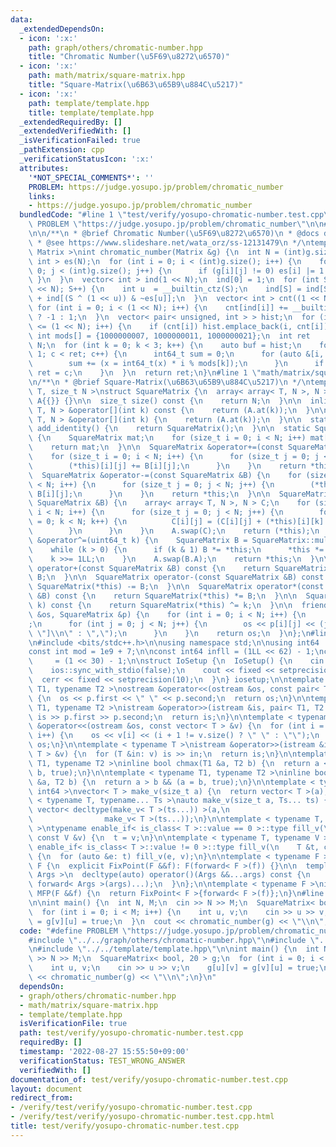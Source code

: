 ```yaml
---
data:
  _extendedDependsOn:
  - icon: ':x:'
    path: graph/others/chromatic-number.hpp
    title: "Chromatic Number(\u5F69\u8272\u6570)"
  - icon: ':x:'
    path: math/matrix/square-matrix.hpp
    title: "Square-Matrix(\u6B63\u65B9\u884C\u5217)"
  - icon: ':x:'
    path: template/template.hpp
    title: template/template.hpp
  _extendedRequiredBy: []
  _extendedVerifiedWith: []
  _isVerificationFailed: true
  _pathExtension: cpp
  _verificationStatusIcon: ':x:'
  attributes:
    '*NOT_SPECIAL_COMMENTS*': ''
    PROBLEM: https://judge.yosupo.jp/problem/chromatic_number
    links:
    - https://judge.yosupo.jp/problem/chromatic_number
  bundledCode: "#line 1 \"test/verify/yosupo-chromatic-number.test.cpp\"\n#define\
    \ PROBLEM \"https://judge.yosupo.jp/problem/chromatic_number\"\n\n#line 2 \"graph/others/chromatic-number.hpp\"\
    \n\n/**\n * @brief Chromatic Number(\u5F69\u8272\u6570)\n * @docs docs/chromatic-number.md\n\
    \ * @see https://www.slideshare.net/wata_orz/ss-12131479\n */\ntemplate < typename\
    \ Matrix >\nint chromatic_number(Matrix &g) {\n  int N = (int)g.size();\n  vector<\
    \ int > es(N);\n  for (int i = 0; i < (int)g.size(); i++) {\n    for (int j =\
    \ 0; j < (int)g.size(); j++) {\n      if (g[i][j] != 0) es[i] |= 1 << j;\n   \
    \ }\n  }\n  vector< int > ind(1 << N);\n  ind[0] = 1;\n  for (int S = 1; S < (1\
    \ << N); S++) {\n    int u  = __builtin_ctz(S);\n    ind[S] = ind[S ^ (1 << u)]\
    \ + ind[(S ^ (1 << u)) & ~es[u]];\n  }\n  vector< int > cnt((1 << N) + 1);\n \
    \ for (int i = 0; i < (1 << N); i++) {\n    cnt[ind[i]] += __builtin_parity(i)\
    \ ? -1 : 1;\n  }\n  vector< pair< unsigned, int > > hist;\n  for (int i = 1; i\
    \ <= (1 << N); i++) {\n    if (cnt[i]) hist.emplace_back(i, cnt[i]);\n  }\n  constexpr\
    \ int mods[] = {1000000007, 1000000011, 1000000021};\n  int ret              =\
    \ N;\n  for (int k = 0; k < 3; k++) {\n    auto buf = hist;\n    for (int c =\
    \ 1; c < ret; c++) {\n      int64_t sum = 0;\n      for (auto &[i, x]: buf) {\n\
    \        sum += (x = int64_t(x) * i % mods[k]);\n      }\n      if (sum % mods[k])\
    \ ret = c;\n    }\n  }\n  return ret;\n}\n#line 1 \"math/matrix/square-matrix.hpp\"\
    \n/**\n * @brief Square-Matrix(\u6B63\u65B9\u884C\u5217)\n */\ntemplate < class\
    \ T, size_t N >\nstruct SquareMatrix {\n  array< array< T, N >, N > A;\n\n  SquareMatrix():\
    \ A{{}} {}\n\n  size_t size() const {\n    return N;\n  }\n\n  inline const array<\
    \ T, N > &operator[](int k) const {\n    return (A.at(k));\n  }\n\n  inline array<\
    \ T, N > &operator[](int k) {\n    return (A.at(k));\n  }\n\n  static SquareMatrix\
    \ add_identity() {\n    return SquareMatrix();\n  }\n\n  static SquareMatrix mul_identity()\
    \ {\n    SquareMatrix mat;\n    for (size_t i = 0; i < N; i++) mat[i][i] = 1;\n\
    \    return mat;\n  }\n\n  SquareMatrix &operator+=(const SquareMatrix &B) {\n\
    \    for (size_t i = 0; i < N; i++) {\n      for (size_t j = 0; j < N; j++) {\n\
    \        (*this)[i][j] += B[i][j];\n      }\n    }\n    return *this;\n  }\n\n\
    \  SquareMatrix &operator-=(const SquareMatrix &B) {\n    for (size_t i = 0; i\
    \ < N; i++) {\n      for (size_t j = 0; j < N; j++) {\n        (*this)[i][j] -=\
    \ B[i][j];\n      }\n    }\n    return *this;\n  }\n\n  SquareMatrix &operator*=(const\
    \ SquareMatrix &B) {\n    array< array< T, N >, N > C;\n    for (size_t i = 0;\
    \ i < N; i++) {\n      for (size_t j = 0; j < N; j++) {\n        for (size_t k\
    \ = 0; k < N; k++) {\n          C[i][j] = (C[i][j] + (*this)[i][k] * B[k][j]);\n\
    \        }\n      }\n    }\n    A.swap(C);\n    return (*this);\n  }\n\n  SquareMatrix\
    \ &operator^=(uint64_t k) {\n    SquareMatrix B = SquareMatrix::mul_identity();\n\
    \    while (k > 0) {\n      if (k & 1) B *= *this;\n      *this *= *this;\n  \
    \    k >>= 1LL;\n    }\n    A.swap(B.A);\n    return *this;\n  }\n\n  SquareMatrix\
    \ operator+(const SquareMatrix &B) const {\n    return SquareMatrix(*this) +=\
    \ B;\n  }\n\n  SquareMatrix operator-(const SquareMatrix &B) const {\n    return\
    \ SquareMatrix(*this) -= B;\n  }\n\n  SquareMatrix operator*(const SquareMatrix\
    \ &B) const {\n    return SquareMatrix(*this) *= B;\n  }\n\n  SquareMatrix operator^(uint64_t\
    \ k) const {\n    return SquareMatrix(*this) ^= k;\n  }\n\n  friend ostream &operator<<(ostream\
    \ &os, SquareMatrix &p) {\n    for (int i = 0; i < N; i++) {\n      os << \"[\"\
    ;\n      for (int j = 0; j < N; j++) {\n        os << p[i][j] << (j + 1 == N ?\
    \ \"]\\n\" : \",\");\n      }\n    }\n    return os;\n  }\n};\n#line 1 \"template/template.hpp\"\
    \n#include <bits/stdc++.h>\n\nusing namespace std;\n\nusing int64   = long long;\n\
    const int mod = 1e9 + 7;\n\nconst int64 infll = (1LL << 62) - 1;\nconst int inf\
    \     = (1 << 30) - 1;\n\nstruct IoSetup {\n  IoSetup() {\n    cin.tie(nullptr);\n\
    \    ios::sync_with_stdio(false);\n    cout << fixed << setprecision(10);\n  \
    \  cerr << fixed << setprecision(10);\n  }\n} iosetup;\n\ntemplate < typename\
    \ T1, typename T2 >\nostream &operator<<(ostream &os, const pair< T1, T2 > &p)\
    \ {\n  os << p.first << \" \" << p.second;\n  return os;\n}\n\ntemplate < typename\
    \ T1, typename T2 >\nistream &operator>>(istream &is, pair< T1, T2 > &p) {\n \
    \ is >> p.first >> p.second;\n  return is;\n}\n\ntemplate < typename T >\nostream\
    \ &operator<<(ostream &os, const vector< T > &v) {\n  for (int i = 0; i < (int)v.size();\
    \ i++) {\n    os << v[i] << (i + 1 != v.size() ? \" \" : \"\");\n  }\n  return\
    \ os;\n}\n\ntemplate < typename T >\nistream &operator>>(istream &is, vector<\
    \ T > &v) {\n  for (T &in: v) is >> in;\n  return is;\n}\n\ntemplate < typename\
    \ T1, typename T2 >\ninline bool chmax(T1 &a, T2 b) {\n  return a < b && (a =\
    \ b, true);\n}\n\ntemplate < typename T1, typename T2 >\ninline bool chmin(T1\
    \ &a, T2 b) {\n  return a > b && (a = b, true);\n}\n\ntemplate < typename T =\
    \ int64 >\nvector< T > make_v(size_t a) {\n  return vector< T >(a);\n}\n\ntemplate\
    \ < typename T, typename... Ts >\nauto make_v(size_t a, Ts... ts) {\n  return\
    \ vector< decltype(make_v< T >(ts...)) >(a,\n                                \
    \                make_v< T >(ts...));\n}\n\ntemplate < typename T, typename V\
    \ >\ntypename enable_if< is_class< T >::value == 0 >::type fill_v(\n    T &t,\
    \ const V &v) {\n  t = v;\n}\n\ntemplate < typename T, typename V >\ntypename\
    \ enable_if< is_class< T >::value != 0 >::type fill_v(\n    T &t, const V &v)\
    \ {\n  for (auto &e: t) fill_v(e, v);\n}\n\ntemplate < typename F >\nstruct FixPoint:\
    \ F {\n  explicit FixPoint(F &&f): F(forward< F >(f)) {}\n\n  template < typename...\
    \ Args >\n  decltype(auto) operator()(Args &&...args) const {\n    return F::operator()(*this,\
    \ forward< Args >(args)...);\n  }\n};\n\ntemplate < typename F >\ninline decltype(auto)\
    \ MFP(F &&f) {\n  return FixPoint< F >{forward< F >(f)};\n}\n#line 6 \"test/verify/yosupo-chromatic-number.test.cpp\"\
    \n\nint main() {\n  int N, M;\n  cin >> N >> M;\n  SquareMatrix< bool, 20 > g;\n\
    \  for (int i = 0; i < M; i++) {\n    int u, v;\n    cin >> u >> v;\n    g[u][v]\
    \ = g[v][u] = true;\n  }\n  cout << chromatic_number(g) << \"\\n\";\n}\n"
  code: "#define PROBLEM \"https://judge.yosupo.jp/problem/chromatic_number\"\n\n\
    #include \"../../graph/others/chromatic-number.hpp\"\n#include \"../../math/matrix/square-matrix.hpp\"\
    \n#include \"../../template/template.hpp\"\n\nint main() {\n  int N, M;\n  cin\
    \ >> N >> M;\n  SquareMatrix< bool, 20 > g;\n  for (int i = 0; i < M; i++) {\n\
    \    int u, v;\n    cin >> u >> v;\n    g[u][v] = g[v][u] = true;\n  }\n  cout\
    \ << chromatic_number(g) << \"\\n\";\n}\n"
  dependsOn:
  - graph/others/chromatic-number.hpp
  - math/matrix/square-matrix.hpp
  - template/template.hpp
  isVerificationFile: true
  path: test/verify/yosupo-chromatic-number.test.cpp
  requiredBy: []
  timestamp: '2022-08-27 15:55:50+09:00'
  verificationStatus: TEST_WRONG_ANSWER
  verifiedWith: []
documentation_of: test/verify/yosupo-chromatic-number.test.cpp
layout: document
redirect_from:
- /verify/test/verify/yosupo-chromatic-number.test.cpp
- /verify/test/verify/yosupo-chromatic-number.test.cpp.html
title: test/verify/yosupo-chromatic-number.test.cpp
---
```

